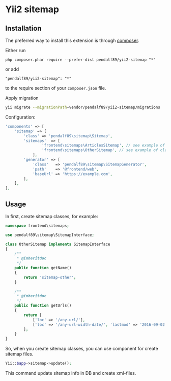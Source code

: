 Yii2 sitemap
================

Installation
------------
The preferred way to install this extension is through [composer](http://getcomposer.org/download/).

Either run

```
php composer.phar require --prefer-dist pendalf89/yii2-sitemap "*"
```

or add

```
"pendalf89/yii2-sitemap": "*"
```

to the require section of your `composer.json` file.

Apply migration
```sh
yii migrate --migrationPath=vendor/pendalf89/yii2-sitemap/migrations
```

Configuration:

```php
'components' => [
    'sitemap' => [
        'class' => 'pendalf89\sitemap\Sitemap',
        'sitemaps'  => [
        		'frontend\sitemaps\ArticlesSitemap', // see example of class below
        		'frontend\sitemaps\OtherSitemap', // see example of class below
        	],
        'generator' => [
            'class'   => 'pendalf89\sitemap\SitemapGenerator',
            'path'    => '@frontend/web',
            'baseUrl' => 'https://example.com',
        ],
    ],
],
```

Usage
------------
In first, create sitemap classes, for example:

```php
namespace frontend\sitemaps;

use pendalf89\sitemap\SitemapInterface;

class OtherSitemap implements SitemapInterface
{
	/**
	 * @inheritdoc
	 */
	public function getName()
	{
		return 'sitemap-other';
	}

	/**
	 * @inheritdoc
	 */
	public function getUrls()
	{
		return [
			['loc' => '/any-url/'],
			['loc' => '/any-url-width-date/', 'lastmod' => '2016-09-02 12:23:17'],
		];
	}
}
```

So, when you create sitemap classes, you can use component for create sitemap files.
 
```php
Yii::$app->sitemap->update();
```

This command update sitemap info in DB and create xml-files.